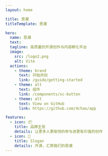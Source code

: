 ```yaml
---
layout: home

title: 思潮
titleTemplate: 思潮

hero:
  name: 思潮
  text:
  tagline: 高质量的开源创作与内容孵化平台
  image:
    src: /logo2.png
    alt: Vite
  actions:
    - theme: brand
      text: 开始共创
      link: /guide/getting-started
    - theme: alt
      text: 组件
      link: /components/sc-button
    - theme: alt
      text: View on GitHub
      link: https://github.com/4chao/app

features:
  - icon: 📦
    title: 品牌主张
    details: 让更多人更愉悦的参与进更有价值的创作
  - icon: 📌
    title: Slogan
    details: 开源，汇聚我们的思潮
---
```


&nbsp;
